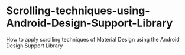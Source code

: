# Scrolling-techniques-using-Android-Design-Support-Library
How to apply scrolling techniques of Material Design using the Android Design Support Library
